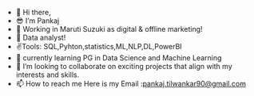 - 👋 Hi there,
- 😎 I’m Pankaj
- 🎒 Working in Maruti Suzuki as digital & offline marketing!
- 👀 Data analyst!
- ✌️Tools: SQL,Pyhton,statistics,ML,NLP,DL,PowerBI
- 🌱 currently learning PG in Data Science and Machine Learning
- 💞️ I’m looking to collaborate on exciting projects that align with my interests and skills.
- 📫 How to reach me Here is my Email :pankaj.tilwankar90@gmail.com
